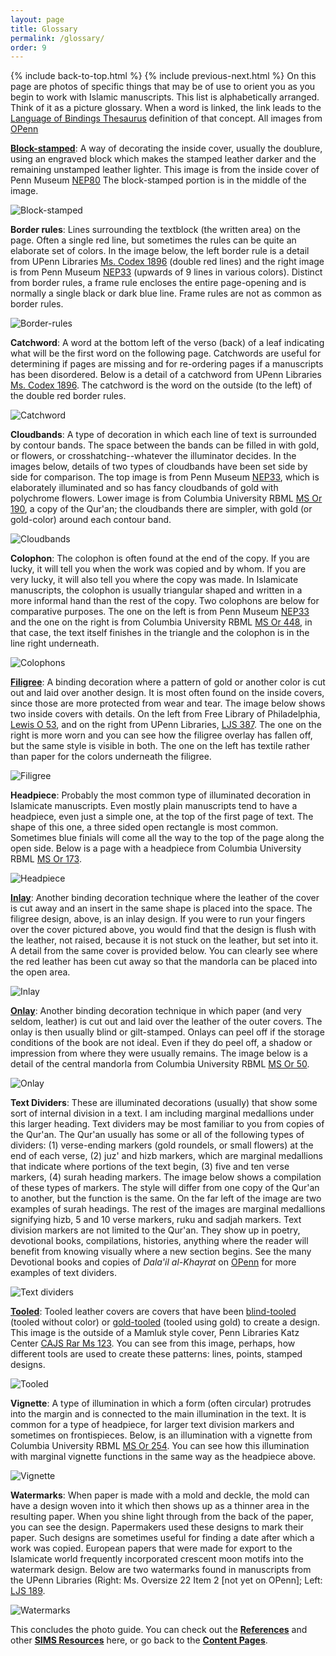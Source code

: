 ```yaml
---
layout: page
title: Glossary
permalink: /glossary/
order: 9
---
```

{% include back-to-top.html %}
{% include previous-next.html %}
On this page are photos of specific things that may be of use to orient you as you begin to work with Islamic manuscripts. This list is alphabetically arranged. Think of it as a picture glossary. When a word is linked, the link leads to the [Language of Bindings Thesaurus](https://www.ligatus.org.uk/lob/) definition of that concept. All images from [OPenn](http://openn.library.upenn.edu/html/muslimworld_contents.html)

[**Block-stamped**](https://www.ligatus.org.uk/lob/concept/3586): A way of decorating the inside cover, usually the doublure, using an engraved block which makes the stamped leather darker and the remaining unstamped leather lighter. This image is from the inside cover of Penn Museum [NEP80](http://openn.library.upenn.edu/Data/0016/html/NEP80.html) The block-stamped portion is in the middle of the image.

![Block-stamped](/islamicmss/assets/NEP80-inside-cover.jpg)

**Border rules**: Lines surrounding the textblock (the written area) on the page. Often a single red line, but sometimes the rules can be quite an elaborate set of colors. In the image below, the left border rule is a detail from UPenn Libraries [Ms. Codex 1896](http://openn.library.upenn.edu/Data/0002/html/mscodex1896.html) (double red lines) and the right image is from Penn Museum [NEP33](http://openn.library.upenn.edu/Data/0016/html/NEP33.html) (upwards of 9 lines in various colors). Distinct from border rules, a frame rule encloses the entire page-opening and is normally a single black or dark blue line. Frame rules are not as common as border rules.

![Border-rules](/islamicmss/assets/border-rules.jpg)

**Catchword**: A word at the bottom left of the verso (back) of a leaf indicating what will be the first word on the following page. Catchwords are useful for determining if pages are missing and for re-ordering pages if a manuscripts has been disordered. Below is a detail of a catchword from UPenn Libraries [Ms. Codex 1896](http://openn.library.upenn.edu/Data/0002/html/mscodex1896.html). The catchword is the word on the outside (to the left) of the double red border rules.

![Catchword](/islamicmss/assets/catchword-detail.jpg)

**Cloudbands**: A type of decoration in which each line of text is surrounded by contour bands. The space between the bands can be filled in with gold, or flowers, or crosshatching--whatever the illuminator decides. In the images below, details of two types of cloudbands have been set side by side for comparison. The top image is from Penn Museum [NEP33](http://openn.library.upenn.edu/Data/0016/html/NEP33.html), which is elaborately illuminated and so has fancy cloudbands of gold with polychrome flowers. Lower image is from Columbia University RBML [MS Or 190](http://openn.library.upenn.edu/Data/0032/html/ms_or_190.html), a copy of the Qur'an; the cloudbands there are simpler, with gold (or gold-color) around each contour band.

![Cloudbands](/islamicmss/assets/cloudbands.jpg)

**Colophon**: The colophon is often found at the end of the copy. If you are lucky, it will tell you when the work was copied and by whom. If you are very lucky, it will also tell you where the copy was made. In Islamicate manuscripts, the colophon is usually triangular shaped and written in a more informal hand than the rest of the copy. Two colophons are below for comparative purposes. The one on the left is from Penn Museum [NEP33](http://openn.library.upenn.edu/Data/0016/html/NEP33.html) and the one on the right is from Columbia University RBML [MS Or 448](http://openn.library.upenn.edu/Data/0032/html/ms_or_448.html), in that case, the text itself finishes in the triangle and the colophon is in the line right underneath.

![Colophons](/islamicmss/assets/colophons.jpg)

[**Filigree**](https://www.ligatus.org.uk/lob/concept/2895): A binding decoration where a pattern of gold or another color is cut out and laid over another design. It is most often found on the inside covers, since those are more protected from wear and tear. The image below shows two inside covers with details. On the left from Free Library of Philadelphia, [Lewis O 53](http://openn.library.upenn.edu/Data/0023/html/lewis_o_053.html), and on the right from UPenn Libraries, [LJS 387](http://openn.library.upenn.edu/Data/0001/html/ljs387.html). The one on the right is more worn and you can see how the filigree overlay has fallen off, but the same style is visible in both. The one on the left has textile rather than paper for the colors underneath the filigree.

![Filigree](/islamicmss/assets/filigree.jpg)

**Headpiece**: Probably the most common type of illuminated decoration in Islamicate manuscripts. Even mostly plain manuscripts tend to have a headpiece, even just a simple one, at the top of the first page of text. The shape of this one, a three sided open rectangle is most common. Sometimes blue finials will come all the way to the top of the page along the open side. Below is a page with a headpiece from Columbia University RBML [MS Or 173](http://openn.library.upenn.edu/Data/0032/html/ms_or_173.html).

![Headpiece](/islamicmss/assets/headpiece.jpg)

[**Inlay**](https://www.ligatus.org.uk/lob/concept/4236): Another binding decoration technique where the leather of the cover is cut away and an insert in the same shape is placed into the space. The filigree design, above, is an inlay design. If you were to run your fingers over the cover pictured above, you would find that the design is flush with the leather, not raised, because it is not stuck on the leather, but set into it. A detail from the same cover is provided below. You can clearly see where the red leather has been cut away so that the mandorla can be placed into the open area.

![Inlay](/islamicmss/assets/lewisO53-inlay-detail.jpg)

[**Onlay**](https://www.ligatus.org.uk/lob/concept/1462): Another binding decoration technique in which paper (and very seldom, leather) is cut out and laid over the leather of the outer covers. The onlay is then usually blind or gilt-stamped. Onlays can peel off if the storage conditions of the book are not ideal. Even if they do peel off, a shadow or impression from where they were usually remains. The image below is a detail of the central mandorla from Columbia University RBML [MS Or 50](http://openn.library.upenn.edu/Data/0032/html/ms_or_050.html).

![Onlay](/islamicmss/assets/onlay-detail.jpg)

**Text Dividers**: These are illuminated decorations (usually) that show some sort of internal division in a text. I am including marginal medallions under this larger heading. Text dividers may be most familiar to you from copies of the Qur'an. The Qur'an usually has some or all of the following types of dividers: (1) verse-ending markers (gold roundels, or small flowers) at the end of each verse, (2) juz' and hizb markers, which are marginal medallions that indicate where portions of the text begin, (3) five and ten verse markers, (4) surah heading markers. The image below shows a compilation of these types of markers. The style will differ from one copy of the Qur'an to another, but the function is the same. On the far left of the image are two examples of surah headings. The rest of the images are marginal medallions signifying hizb, 5 and 10 verse markers, ruku and sadjah markers. Text division markers are not limited to the Qur'an. They show up in poetry, devotional books, compilations, histories, anything where the reader will benefit from knowing visually where a new section begins. See the many Devotional books and copies of *Dala'il al-Khayrat* on [OPenn](http://openn.library.upenn.edu/html/muslimworld_contents.html) for more examples of text dividers.

![Text dividers](/islamicmss/assets/marginalmedallions.jpg)

[**Tooled**](https://www.ligatus.org.uk/lob/concept/1678): Tooled leather covers are covers that have been [blind-tooled](https://www.ligatus.org.uk/lob/concept/2288) (tooled without color) or [gold-tooled](https://www.ligatus.org.uk/lob/concept/1371) (tooled using gold) to create a design. This image is the outside of a Mamluk style cover, Penn Libraries Katz Center [CAJS Rar Ms 123](http://openn.library.upenn.edu/Data/0002/html/kcajs_rar_ms123.html). You can see from this image, perhaps, how different tools are used to create these patterns: lines, points, stamped designs.

![Tooled](/islamicmss/assets/tooled.jpg)

**Vignette**: A type of illumination in which a form (often circular) protrudes into the margin and is connected to the main illumination in the text. It is common for a type of headpiece, for larger text division markers and sometimes on frontispieces. Below, is an illumination with a vignette from Columbia University RBML [MS Or 254](http://openn.library.upenn.edu/Data/0032/html/ms_or_254.html). You can see how this illumination with marginal vignette functions in the same way as the headpiece above.

![Vignette](/islamicmss/assets/vignette.jpg)

**Watermarks**: When paper is made with a mold and deckle, the mold can have a design woven into it which then shows up as a thinner area in the resulting paper. When you shine light through from the back of the paper, you can see the design. Papermakers used these designs to mark their paper. Such designs are sometimes useful for finding a date after which a work was copied. European papers that were made for export to the Islamicate world frequently incorporated crescent moon motifs into the watermark design. Below are two watermarks found in manuscripts from the UPenn Libraries (Right: Ms. Oversize 22 Item 2 [not yet on OPenn]; Left: [LJS 189](http://openn.library.upenn.edu/Data/0001/html/ljs189.html).

![Watermarks](/islamicmss/assets/watermarks.jpg)

This concludes the photo guide.
You can check out the [**References**](/islamicmss/references/) and other [**SIMS Resources**](/islamicmss/sims/) here, or go back to the [**Content Pages**](/islamicmss/).
